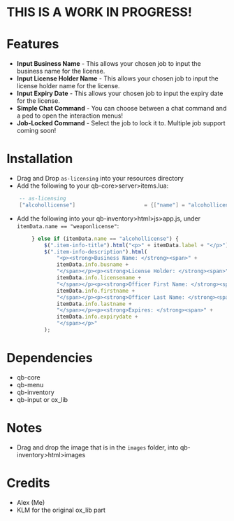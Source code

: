 # THIS IS A WORK IN PROGRESS!

# Features

* **Input Business Name** - This allows your chosen job to input the business name for the license.
* **Input License Holder Name** - This allows your chosen job to input the license holder name for the license.
* **Input Expiry Date** - This allows your chosen job to input the expiry date for the license.
* **Simple Chat Command** - You can choose between a chat command and a ped to open the interaction menus!
* **Job-Locked Command** - Select the job to lock it to. Multiple job support coming soon!

# Installation

* Drag and Drop `as-licensing` into your resources directory
* Add the following to your qb-core>server>items.lua:
```lua
	-- as-licensing
	["alcohollicense"]                   	= {["name"] = "alcohollicense",                  	["label"] = "Alcohol License",     ["weight"] = 10,       ["type"] = "item",      ["image"] = "alcohollicense.png",    ["unique"] = true,      ["useable"] = false,     ["shouldClose"] = false,    ["combinable"] = nil,   ["description"] = "Alcohol License"},
```
* Add the following into your qb-inventory>html>js>app.js, under `itemData.name == "weaponlicense"`:
```js
        } else if (itemData.name == "alcohollicense") {
            $(".item-info-title").html("<p>" + itemData.label + "</p>");
            $(".item-info-description").html(
                "<p><strong>Business Name: </strong><span>" +
                itemData.info.busname +
                "</span></p><p><strong>License Holder: </strong><span>" +
                itemData.info.licensename +
                "</span></p><p><strong>Officer First Name: </strong><span>" +
                itemData.info.firstname +
                "</span></p><p><strong>Officer Last Name: </strong><span>" +
                itemData.info.lastname +
                "</span></p><p><strong>Expires: </strong><span>" +
                itemData.info.expirydate +
                "</span></p>"
            );
```

# Dependencies

* qb-core
* qb-menu
* qb-inventory
* qb-input or ox_lib

# Notes

* Drag and drop the image that is in the `images` folder, into qb-inventory>html>images

# Credits

* Alex (Me)
* KLM for the original ox_lib part